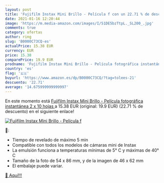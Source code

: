 ```yaml
---
layout: post
title: 'Fujifilm Instax Mini Brillo - Película f con un 22.71 % de descuento'
date: 2021-01-16 12:20:44
image: 'https://m.media-amazon.com/images/I/51DE5bzTtpL._SL200_.jpg'
comments: true
category: ofertas
author: ring
slug: 'B0000C73CQ-es'
actualPrice: 15.38 EUR
currency: EUR
price: 15.38
comparePrice: 19.9 EUR
prodname: 'Fujifilm Instax Mini Brillo - Película fotográfica instantánea  2 x 10 hojas '
country: 'es'
flag: '🇪🇸'
buyurl: 'https://www.amazon.es/dp/B0000C73CQ/?tag=tolees-21'
descuento: '22.71'
average: '14.675999999999997'
---
```


En este momento está [Fujifilm Instax Mini Brillo - Película fotográfica instantánea  2 x 10 hojas ](https://www.amazon.es/dp/B0000C73CQ/?tag=tolees-21) a 15.38 EUR (original: 19.9 EUR) (22.71 %  de descuento) en el siguiente enlace!

[![Fujifilm Instax Mini Brillo - Película f](https://m.media-amazon.com/images/I/51DE5bzTtpL._SL200_.jpg)](https://www.amazon.es/dp/B0000C73CQ/?tag=tolees-21)

🔎:

- Tiempo de revelado de máximo 5 min
- Compatible con todos los modelos de cámaras mini de Instax
- La emulsión funciona a temperaturas mínimas de 5° C y máximas de 40° C
- Tamaño de la foto de 54 x 86 mm, y de la imagen de 46 x 62 mm
- El embalaje puede variar.

[🛒 Aquí!!!](https://www.amazon.es/dp/B0000C73CQ/?tag=tolees-21)

